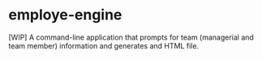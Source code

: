 # employe-engine
[WIP] A command-line application that prompts for team (managerial and team member) information and generates and HTML file.
